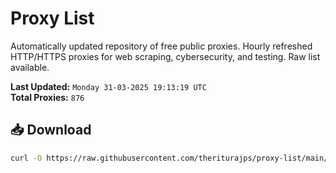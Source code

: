 # Proxy List

Automatically updated repository of free public proxies. Hourly refreshed HTTP/HTTPS proxies for web scraping, cybersecurity, and testing. Raw list available.

**Last Updated:** `Monday 31-03-2025 19:13:19 UTC`  
**Total Proxies:** `876`

## 📥 Download
```bash
curl -O https://raw.githubusercontent.com/theriturajps/proxy-list/main/proxies.txt
